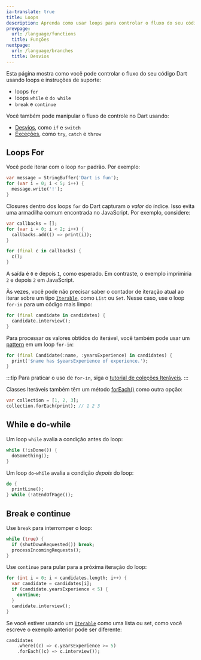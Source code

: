 ```yaml
---
ia-translate: true
title: Loops
description: Aprenda como usar loops para controlar o fluxo do seu código Dart.
prevpage:
  url: /language/functions
  title: Funções
nextpage:
  url: /language/branches
  title: Desvios
---
```


Esta página mostra como você pode controlar o fluxo do seu código Dart usando loops e instruções de suporte:

-   loops `for`
-   loops `while` e `do while`
-   `break` e `continue`

Você também pode manipular o fluxo de controle no Dart usando:

- [Desvios][Branching], como `if` e `switch`
- [Exceções][Exceptions], como `try`, `catch` e `throw`

## Loops For

Você pode iterar com o loop `for` padrão. Por exemplo:

<?code-excerpt "language/test/control_flow/loops_test.dart (for)"?>
```dart
var message = StringBuffer('Dart is fun');
for (var i = 0; i < 5; i++) {
  message.write('!');
}
```

Closures dentro dos loops `for` do Dart capturam o _valor_ do índice.
Isso evita uma armadilha comum encontrada no JavaScript. Por exemplo, considere:

<?code-excerpt "language/test/control_flow/loops_test.dart (for-and-closures)"?>
```dart
var callbacks = [];
for (var i = 0; i < 2; i++) {
  callbacks.add(() => print(i));
}

for (final c in callbacks) {
  c();
}
```

A saída é `0` e depois `1`, como esperado. Em contraste, o exemplo
imprimiria `2` e depois `2` em JavaScript.

Às vezes, você pode não precisar saber o contador de iteração atual
ao iterar sobre um tipo [`Iterable`][`Iterable`], como `List` ou `Set`.
Nesse caso, use o loop `for-in` para um código mais limpo:

<?code-excerpt "language/lib/control_flow/loops.dart (collection)"?>
```dart
for (final candidate in candidates) {
  candidate.interview();
}
```

Para processar os valores obtidos do iterável,
você também pode usar um [pattern][pattern] em um loop `for-in`:

<?code-excerpt "language/lib/control_flow/loops.dart (collection-for-pattern)"?>
```dart
for (final Candidate(:name, :yearsExperience) in candidates) {
  print('$name has $yearsExperience of experience.');
}
```

:::tip
Para praticar o uso de `for-in`, siga o
[tutorial de coleções Iteráveis](/libraries/collections/iterables).
:::

Classes Iteráveis também têm um método [forEach()][forEach()] como outra opção:

<?code-excerpt "language/test/control_flow/loops_test.dart (for-each)"?>
```dart
var collection = [1, 2, 3];
collection.forEach(print); // 1 2 3
```

## While e do-while

Um loop `while` avalia a condição antes do loop:

<?code-excerpt "language/lib/control_flow/loops.dart (while)"?>
```dart
while (!isDone()) {
  doSomething();
}
```

Um loop `do`-`while` avalia a condição *depois* do loop:

<?code-excerpt "language/lib/control_flow/loops.dart (do-while)"?>
```dart
do {
  printLine();
} while (!atEndOfPage());
```

## Break e continue

Use `break` para interromper o loop:

<?code-excerpt "language/lib/control_flow/loops.dart (while-break)"?>
```dart
while (true) {
  if (shutDownRequested()) break;
  processIncomingRequests();
}
```

Use `continue` para pular para a próxima iteração do loop:

<?code-excerpt "language/lib/control_flow/loops.dart (for-continue)"?>
```dart
for (int i = 0; i < candidates.length; i++) {
  var candidate = candidates[i];
  if (candidate.yearsExperience < 5) {
    continue;
  }
  candidate.interview();
}
```

Se você estiver usando um [`Iterable`][`Iterable`] como uma lista ou set,
como você escreve o exemplo anterior pode ser diferente:

<?code-excerpt "language/lib/control_flow/loops.dart (where)"?>
```dart
candidates
    .where((c) => c.yearsExperience >= 5)
    .forEach((c) => c.interview());
```

[exceptions]: /language/error-handling
[branching]: /language/branches
[iteration]: /libraries/dart-core#iteration
[forEach()]: {{site.dart-api}}/dart-core/Iterable/forEach.html
[`Iterable`]: {{site.dart-api}}/dart-core/Iterable-class.html
[pattern]: /language/patterns
